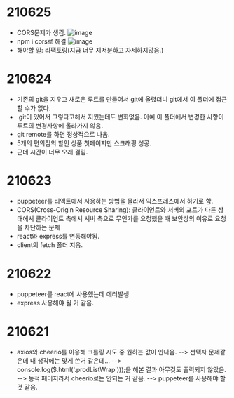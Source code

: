 # 210625

- CORS문제가 생김.
  ![image](https://user-images.githubusercontent.com/57670160/123389341-bf0cc400-d5d4-11eb-87d9-9def77daec58.png)
- npm i cors로 해결
  ![image](https://user-images.githubusercontent.com/57670160/123405170-84ab2300-d5e4-11eb-88ea-2adf9c32811d.png)
- 해야할 일: 리팩토링(지금 너무 지저분하고 자세하지않음.)

# 210624

- 기존의 git을 지우고 새로운 루트를 만들어서 git에 올렸더니 git에서 이 폴더에 접근할 수가 없다.
- .git이 있어서 그렇다고해서 지웠는데도 변화없음. 아예 이 폴더에서 변경한 사항이 루트의 변경사항에 올라가지 않음.
- git remote를 하면 정상적으로 나옴.
- 5개의 편의점의 할인 상품 첫페이지만 스크래핑 성공.
- 근데 시간이 너무 오래 걸림.

# 210623

- puppeteer를 리액트에서 사용하는 방법을 몰라서 익스프레스에서 하기로 함.
- CORS(Cross-Origin Resource Sharing): 클라이언트와 서버의 포트가 다른 상태에서 클라이언트 측에서 서버 측으로 무언가를 요청했을 때 보안상의 이유로 요청을 차단하는 문제
- react와 express를 연동해야됨.
- client의 fetch 폴더 지움.

# 210622

- puppeteer를 react에 사용했는데 에러발생
- express 사용해야 될 거 같음.

# 210621

- axios와 cheerio를 이용해 크롤링 시도 중 원하는 값이 안나옴.
  --> 선택자 문제같은데 내 생각에는 맞게 쓴거 같은데...
  --> console.log($.html('.prodListWrap')));을 해본 결과 아무것도 출력되지 않았음.
  --> 동적 페이지라서 cheerio로는 안되는 거 같음.
  --> puppeteer를 사용해야 할 것 같음.
